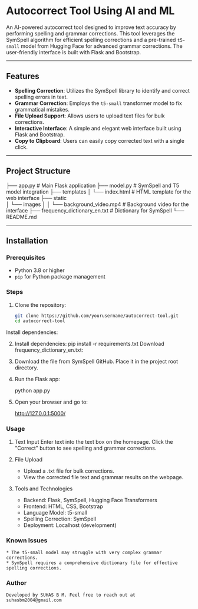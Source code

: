 # Autocorrect Tool Using AI and ML

An AI-powered autocorrect tool designed to improve text accuracy by performing spelling and grammar corrections. This tool leverages the SymSpell algorithm for efficient spelling corrections and a pre-trained `t5-small` model from Hugging Face for advanced grammar corrections. The user-friendly interface is built with Flask and Bootstrap.

---

## Features
- **Spelling Correction**: Utilizes the SymSpell library to identify and correct spelling errors in text.
- **Grammar Correction**: Employs the `t5-small` transformer model to fix grammatical mistakes.
- **File Upload Support**: Allows users to upload text files for bulk corrections.
- **Interactive Interface**: A simple and elegant web interface built using Flask and Bootstrap.
- **Copy to Clipboard**: Users can easily copy corrected text with a single click.

---

## Project Structure

├── app.py # Main Flask application 
├── model.py # SymSpell and T5 model integration 
├── templates 
│    └── index.html # HTML template for the web interface 
├── static  
│    └── images │ 
│        └── background_video.mp4 # Background video for the interface 
├── frequency_dictionary_en.txt # Dictionary for SymSpell 
└── README.md 


---

## Installation

### Prerequisites
- Python 3.8 or higher
- `pip` for Python package management

### Steps
1. Clone the repository:
   ```bash
   git clone https://github.com/yourusername/autocorrect-tool.git
   cd autocorrect-tool
Install dependencies:

2. Install dependencies:
    pip install -r requirements.txt
    Download frequency_dictionary_en.txt:

3. Download the file from SymSpell GitHub.
    Place it in the project root directory.

4. Run the Flask app:

    python app.py
    
5. Open your browser and go to:

    http://127.0.0.1:5000/

### Usage

1. Text Input
    Enter text into the text box on the homepage.
    Click the "Correct" button to see spelling and grammar corrections.

2. File Upload
    * Upload a .txt file for bulk corrections.
    * View the corrected file text and grammar results on the webpage.

3. Tools and Technologies
    * Backend: Flask, SymSpell, Hugging Face Transformers
    * Frontend: HTML, CSS, Bootstrap
    * Language Model: t5-small
    * Spelling Correction: SymSpell
    * Deployment: Localhost (development)


### Known Issues
    * The t5-small model may struggle with very complex grammar corrections.
    * SymSpell requires a comprehensive dictionary file for effective spelling corrections.

### Author
    
    Developed by SUHAS B M. Feel free to reach out at suhasbm2004@gmail.com 